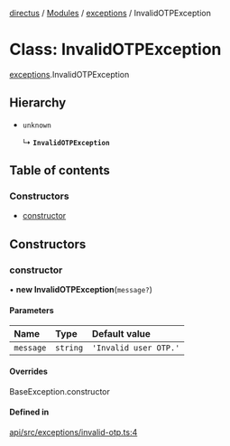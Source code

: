 [directus](../README.md) / [Modules](../modules.md) / [exceptions](../modules/exceptions.md) / InvalidOTPException

# Class: InvalidOTPException

[exceptions](../modules/exceptions.md).InvalidOTPException

## Hierarchy

- `unknown`

  ↳ **`InvalidOTPException`**

## Table of contents

### Constructors

- [constructor](exceptions.InvalidOTPException.md#constructor)

## Constructors

### constructor

• **new InvalidOTPException**(`message?`)

#### Parameters

| Name | Type | Default value |
| :------ | :------ | :------ |
| `message` | `string` | `'Invalid user OTP.'` |

#### Overrides

BaseException.constructor

#### Defined in

[api/src/exceptions/invalid-otp.ts:4](https://github.com/directus/directus/blob/9368dbd0c/api/src/exceptions/invalid-otp.ts#L4)
